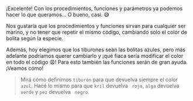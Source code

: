 <gs-attire attire-url="https://raw.githubusercontent.com/MumukiProject/mumuki-guia-gobstones-funciones-kids/master/assets/attires/config_1551902332080.json"></gs-attire>

<gs-toolbox toolbox-url="https://raw.githubusercontent.com/MumukiProject/mumuki-guia-gobstones-funciones-kids/master/assets/toolbox_1551982592646.xml"></gs-toolbox>

¡Excelente! Con los procedimientos, funciones y parámetros ya podemos hacer lo que queramos… O bueno, casi. :sweat_smile: 

Nos gustaría que los procedimientos y funciones sirvan para cualquier ser marino, y no tener que repetir el mismo código, cambiando solo el color de bolita según la especie. 

Además, hoy elegimos que los tiburones sean las bolitas azules, pero más adelante podríamos querer cambiarlo y ¡qué fiaca sería modificar el color en todo el código :weary:! Para esto también las funciones serán de gran ayuda. ¡Veamos cómo!

> Mirá cómo definimos `tiburón` para que devuelva siempre el color `azul`. Hacé lo mismo para que `kril` devuelva ` rojo`, `alga` devuelva ` verde` y `pez` devuelva ` negro`.
